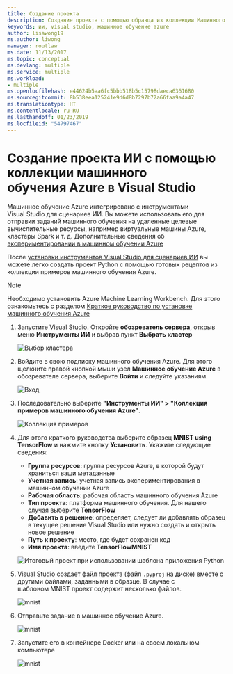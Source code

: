 ```yaml
---
title: Создание проекта
description: Создание проекта с помощью образца из коллекции Машинного обучения Azure
keywords: ии, visual studio, машинное обучение azure
author: lisawong19
ms.author: liwong
manager: routlaw
ms.date: 11/13/2017
ms.topic: conceptual
ms.devlang: multiple
ms.service: multiple
ms.workload:
- multiple
ms.openlocfilehash: e44624b5aa6fc5bbb518b5c15798daeca6361680
ms.sourcegitcommit: 8b538eea125241e9d6d8b7297b72a66faa9a4a47
ms.translationtype: HT
ms.contentlocale: ru-RU
ms.lasthandoff: 01/23/2019
ms.locfileid: "54797467"
---
```

# <a name="create-an-ai-project-from-the-azure-machine-learning-gallery-in-visual-studio"></a>Создание проекта ИИ с помощью коллекции машинного обучения Azure в Visual Studio

Машинное обучение Azure интегрировано с инструментами Visual Studio для сценариев ИИ. Вы можете использовать его для отправки заданий машинного обучения на удаленные целевые вычислительные ресурсы, например виртуальные машины Azure, кластеры Spark и т. д. Дополнительные сведения об [экспериментировании в машинном обучении Azure](https://docs.microsoft.com/azure/machine-learning/preview/experimentation-service-configuration)

После [установки инструментов Visual Studio для сценариев ИИ](installation.md) вы можете легко создать проект Python с помощью готовых рецептов из коллекции примеров машинного обучения Azure.

> [!NOTE]
> Необходимо установить Azure Machine Learning Workbench. Для этого ознакомьтесь с разделом [Краткое руководство по установке машинного обучения Azure](https://docs.microsoft.com/azure/machine-learning/preview/quickstart-installation)

1. Запустите Visual Studio. Откройте **обозреватель сервера**, открыв меню **Инструменты ИИ** и выбрав пункт **Выбрать кластер**

    ![Выбор кластера](media/create-project-gallery/select-cluster.png)

2. Войдите в свою подписку машинного обучения Azure. Для этого щелкните правой кнопкой мыши узел **Машинное обучение Azure** в обозревателе сервера, выберите **Войти** и следуйте указаниям.

    ![Вход](media/create-project-gallery/azureml-login.png)

3. Последовательно выберите **"Инструменты ИИ" > "Коллекция примеров машинного обучения Azure"**.

    ![Коллекция примеров](media/create-project-gallery/gallery.png)

4. Для этого краткого руководства выберите образец **MNIST using TensorFlow** и нажмите кнопку **Установить**. Укажите следующие сведения:

   - **Группа ресурсов**: группа ресурсов Azure, в которой будут храниться ваши метаданные
   - **Учетная запись**: учетная запись экспериментирования в машинном обучении Azure
   - **Рабочая область**: рабочая область машинного обучения Azure
   - **Тип проекта**: платформа машинного обучения. Для нашего случая выберите **TensorFlow**
   - **Добавить в решение**: определяет, следует ли добавлять образец в текущее решение Visual Studio или нужно создать и открыть новое решение
   - **Путь к проекту**: место, где будет сохранен код
   - **Имя проекта**: введите **TensorFlowMNIST**

   ![Итоговый проект при использовании шаблона приложения Python](media/create-project-gallery/new-AzureSampleProject.png)

5. Visual Studio создает файл проекта (файл `.pyproj` на диске) вместе с другими файлами, заданными в образце. В случае с шаблоном MNIST проект содержит несколько файлов.

    ![mnist](media/create-project-gallery/azml-mnist.png)

6. Отправьте задание в машинное обучение Azure.

    ![mnist](media/create-project-gallery/submit-azml.png)

7. Запустите его в контейнере Docker или на своем локальном компьютере

    ![mnist](media/create-project-gallery/azml-local.png)